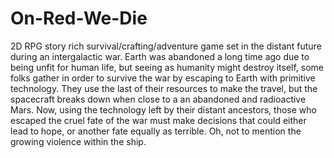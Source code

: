 # On-Red-We-Die
2D RPG story rich survival/crafting/adventure game set in the distant future during an intergalactic war. Earth was abandoned a long time ago due to being unfit for human life, but seeing as humanity might destroy itself, some folks gather in order to survive the war by escaping to Earth with primitive technology. They use the last of their resources to make the travel, but the spacecraft breaks down when close to a an abandoned and radioactive Mars. Now, using the technology left by their distant ancestors, those who escaped the cruel fate of the war must make decisions that could either lead to hope, or another fate equally as terrible. Oh, not to mention the growing violence within the ship.
